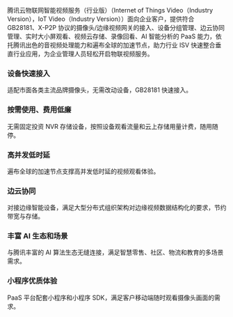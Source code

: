 腾讯云物联网智能视频服务（行业版）（Internet of Things Video（Industry Version），IoT Video（Industry Version））面向企业客户，提供符合 GB28181、X-P2P 协议的摄像头/边缘视频网关的接入、设备分组管理、边云协同管理、实时大小屏观看、视频云存储、录像回看、AI 智能分析的 PaaS 能力，依托腾讯出色的音视频处理能力和遍布全球的加速节点，助力行业 ISV 快速整合垂直行业应用，为企业管理人员轻松开启物联视频服务。


### 设备快速接入

适配市面各类主流品牌摄像头，无需改动设备，GB28181 快速接入。

### 按需使用、费用低廉

无需固定投资 NVR 存储设备，按照设备观看流量和云上存储用量计费，随用随停。

### 高并发低时延

遍布全球的加速节点支撑高并发低时延的视频观看体验。

### 边云协同

对接边缘智能设备，满足大型分布式组织架构对边缘视频数据结构化的要求，节约带宽与存储。

### 丰富 AI 生态和场景

与腾讯丰富的 AI 算法生态无缝连接，满足智慧零售、社区、物流和教育的多场景需求。

### 小程序优质体验

PaaS 平台配套小程序和小程序 SDK，满足客户移动端随时观看摄像头画面的需求。
